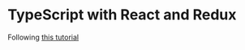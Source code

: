 # TypeScript with React and Redux

Following [this tutorial](https://www.typescriptlang.org/docs/handbook/react-&-webpack.html)
